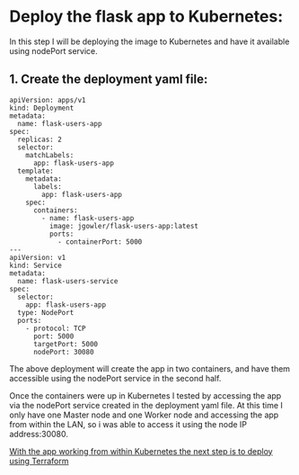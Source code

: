 # Deploy the flask app to Kubernetes:

In this step I will be deploying the image to Kubernetes and have it available using nodePort service.

## 1. Create the deployment yaml file:

```
apiVersion: apps/v1
kind: Deployment
metadata:
  name: flask-users-app
spec:
  replicas: 2
  selector:
    matchLabels:
      app: flask-users-app
  template:
    metadata:
      labels:
        app: flask-users-app
    spec:
      containers:
        - name: flask-users-app
          image: jgowler/flask-users-app:latest
          ports:
            - containerPort: 5000
---
apiVersion: v1
kind: Service
metadata:
  name: flask-users-service
spec:
  selector:
    app: flask-users-app
  type: NodePort
  ports:
    - protocol: TCP
      port: 5000
      targetPort: 5000
      nodePort: 30080
```

The above deployment will create the app in two containers, and have them accessible using the nodePort service in the second half.


Once the containers were up in Kubernetes I tested by accessing the app via the nodePort service created in the deployment yaml file. At this time I only have one Master node and one Worker node and accessing the app from within the LAN, so i was able to access it using the node IP address:30080.

[With the app working from within Kubernetes the next step is to deploy using Terraform]()